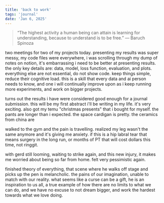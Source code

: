 ```yaml
---
title: 'back to work'
tags: 'journal'
date: 'Jan 6, 2025'
---
```


> “The highest activity a human being can attain is learning for understanding, because to understand is to be free.”
> ― Baruch Spinoza

two meetings for two of my projects today. presenting my results was super messy, my code files were everywhere, i was scrolling through my dump of notes on notion, it's embarrassing i need to be better at presenting results. the only key details are: data, model, loss function, evaluation, and plots. everything else are not essential, do not show code. keep things simple, reduce their cognitive load. this is a skill that every data and ai person needs to know, and one i will continually improve upon as i keep running more experiments, and work on bigger projects.

turns out the results i have were considered good enough for a journal submission. this will be my first abstract i'll be writing in my life. it's very exciting. also got my temu "christmas presents" that i bought for myself. the pants are longer than i expected. the space cardigan is pretty. the ceramics from china are

walked to the gym and the pain is travelling. realized my leg wasn't the same anymore and it's giving me anxiety. if this is a hip labral tear that means surgery in the long run, or months of PT that will cost dollars this time, not ringgit.

with gerd still looming, waiting to strike again, and this new injury, it makes me worried about being so far from home. felt very pessimistic again.

finished theory of everything, that scene where he walks off stage and picks up the pen is melancholic. the pains of our imagination, unable to match with our reality. what seems like a curse can be a gift, he is an inspiration to us all, a true example of how there are no limits to what we can do, and we have no excuse to not dream bigger, and work the hardest towards what we love doing.
